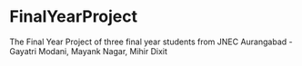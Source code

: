 # FinalYearProject
The Final Year Project of three final year students from JNEC Aurangabad - Gayatri Modani, Mayank Nagar, Mihir Dixit
